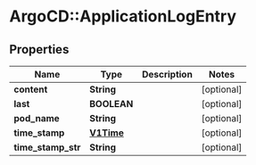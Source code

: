 # ArgoCD::ApplicationLogEntry

## Properties
Name | Type | Description | Notes
------------ | ------------- | ------------- | -------------
**content** | **String** |  | [optional] 
**last** | **BOOLEAN** |  | [optional] 
**pod_name** | **String** |  | [optional] 
**time_stamp** | [**V1Time**](V1Time.md) |  | [optional] 
**time_stamp_str** | **String** |  | [optional] 


